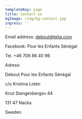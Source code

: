 ```yaml
---
templateKey: page
title: Contact us
bgImage: /img/bg-contact.jpg
ingress: ''
---
```



Email address: debout@telia.com

Facebook: Pour les Enfants Sénégal 

Tel.  +46 708 86 40 96

Adress:

Debout Pour les Enfants Sénégal 

c/o Kristina Lotén

Knut Stangenbergsv 44

131 47  Nacka

Sweden
